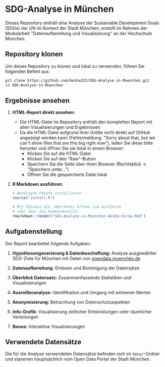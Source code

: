 # SDG-Analyse in München

Dieses Repository enthält eine Analyse der Sustainable Development Goals (SDGs) der UN im Kontext der Stadt München, erstellt im Rahmen der Modularbeit "Datenaufbereitung und Visualisierung" an der Hochschule München.

## Repository klonen

Um dieses Repository zu klonen und lokal zu verwenden, führen Sie folgenden Befehl aus:

```bash
git clone https://github.com/Aesha252/SDG-Analyse-in-Muenchen.git
cd SDG-Analyse-in-Muenchen
```

## Ergebnisse ansehen

1. **HTML-Report direkt ansehen:**
   - Die HTML-Datei im Repository enthält den kompletten Report mit allen Visualisierungen und Ergebnissen
   - Da die HTML-Datei aufgrund ihrer Größe nicht direkt auf GitHub angezeigt werden kann (Fehlermeldung: "Sorry about that, but we can't show files that are this big right now"), laden Sie diese bitte herunter und öffnen Sie sie lokal in einem Browser:
     - Klicken Sie auf die HTML-Datei
     - Klicken Sie auf den "Raw"-Button
     - Speichern Sie die Seite über Ihren Browser (Rechtsklick → "Speichern unter...")
     - Öffnen Sie die gespeicherte Datei lokal

2. **R Markdown ausführen:**
   ```r
   # Benötigte Pakete installieren
   source("install.R")
   
   # Mit RStudio die .Rmd-Datei öffnen und ausführen
   # oder über die Kommandozeile:
   rmarkdown::render("SDG-Analyse-in-Muenchen-Aesha-Verma.Rmd")
   ```

## Aufgabenstellung

Der Report bearbeitet folgende Aufgaben:

1. **Hypothesengenerierung & Datenbeschaffung:** Analyse ausgewählter SDG-Ziele für München mit Daten von [opendata.muenchen.de](https://opendata.muenchen.de/)

2. **Datenaufbereitung:** Einlesen und Bereinigung der Datensätze

3. **Überblick Datensatz:** Zusammenfassende Statistiken und Visualisierungen

4. **Ausreißeranalyse:** Identifikation und Umgang mit extremen Werten

5. **Anonymisierung:** Betrachtung von Datenschutzaspekten

6. **Info-Grafik:** Visualisierung zeitlicher Entwicklungen oder räumlicher Verteilungen

7. **Bonus:** Interaktive Visualisierungen

## Verwendete Datensätze

Die für die Analyse verwendeten Datensätze befinden sich im `data/`-Ordner und stammen hauptsächlich vom Open Data Portal der Stadt München.

